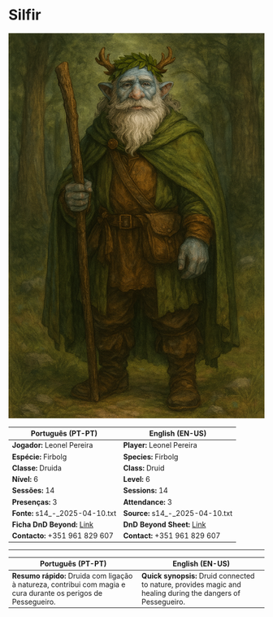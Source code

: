 # Silfir

![Silfir|300](pc_silfir.png)

| **Português (PT-PT)**                                                        | **English (EN-US)**                                                          |
| ---------------------------------------------------------------------------- | ---------------------------------------------------------------------------- |
| **Jogador:** Leonel Pereira                                                  | **Player:** Leonel Pereira                                                   |
| **Espécie:** Firbolg                                                         | **Species:** Firbolg                                                         |
| **Classe:** Druida                                                           | **Class:** Druid                                                             |
| **Nível:** 6                                                                 | **Level:** 6                                                                 |
| **Sessões:** 14                                                              | **Sessions:** 14                                                             |
| **Presenças:** 3                                                             | **Attendance:** 3                                                            |
| **Fonte:** s14_-_2025-04-10.txt                                              | **Source:** s14_-_2025-04-10.txt                                             |
| **Ficha DnD Beyond:** [Link](https://www.dndbeyond.com/characters/142668827) | **DnD Beyond Sheet:** [Link](https://www.dndbeyond.com/characters/142668827) |
| **Contacto:** +351 961 829 607                                               | **Contact:** +351 961 829 607                                                |

---

| **Português (PT-PT)** | **English (EN-US)** |
|---|---|
| **Resumo rápido:** Druida com ligação à natureza, contribui com magia e cura durante os perigos de Pessegueiro. | **Quick synopsis:** Druid connected to nature, provides magic and healing during the dangers of Pessegueiro. |
